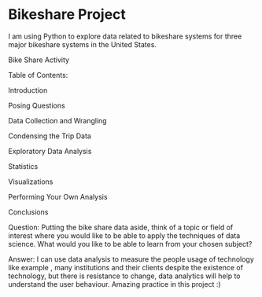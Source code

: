 # Bikeshare Project
I am using Python to explore data related to bikeshare systems for three major bikeshare systems in the United States.

Bike Share Activity 

Table of Contents:

Introduction

Posing Questions

Data Collection and Wrangling

Condensing the Trip Data

Exploratory Data Analysis

Statistics

Visualizations

Performing Your Own Analysis

Conclusions

Question: Putting the bike share data aside, think of a topic or field of interest where you would like to be able to apply the techniques of data science. What would you like to be able to learn from your chosen subject?

Answer: I can use data analysis to measure the people usage of technology like example , many institutions and their clients despite the existence of technology, but there is resistance to change, data analytics will help to understand the user behaviour. Amazing practice in this project :)
